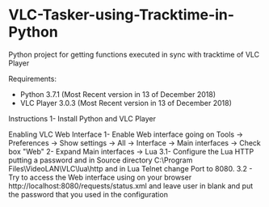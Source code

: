 # VLC-Tasker-using-Tracktime-in-Python
Python project for getting functions executed in sync with tracktime of VLC Player

Requirements:
- Python 3.7.1 (Most Recent version in 13 of December 2018)
- VLC Player 3.0.3 (Most Recent version in 13 of December 2018)


Instructions
1- Install Python and VLC Player

Enabling VLC Web Interface
1- Enable Web interface going on Tools -> Preferences -> Show settings -> All -> Interface -> Main interfaces -> Check box "Web"
2- Expand Main interfaces -> Lua
3.1- Configure the Lua HTTP putting a password and in Source directory C:\Program Files\VideoLAN\VLC\lua\http and in Lua Telnet change Port to 8080.
3.2 - Try to access the Web interface using on your browser http://localhost:8080/requests/status.xml and leave user in blank and put the password that you used in the configuration

